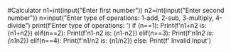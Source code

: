 #Calculator
n1=int(input("Enter first number"))
n2=int(input("Enter second number"))
n=input("Enter type of operations: 1-add, 2-sub, 3-multiply, 4-divide")
print(f'Enter type of operations: ')
if (n==1):
    Print(f'n1+n2 is: {n1+n2})
elif(n==2):
    Print(f'n1-n2 is: {n1-n2})
elif(n==3):
    Print(f'n1*n2 is: {n1*n2})
elif(n==4): 
    Print(f'n1/n2 is: {n1/n2})
else:
    Print(f' Invalid Input')


